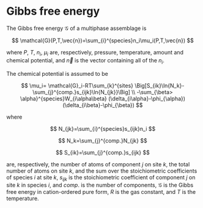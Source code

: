 # Gibbs free energy

The Gibbs free energy $\mathcal{G}$ of a multiphase assemblage is

$$
\mathcal{G}(P,T,\vec{n})=\sum_{i}^{species}n_i\mu_i(P,T,\vec{n})
$$

where $P$, $T$, $n_i$, $\mu_i$ are, respectively, pressure, temperature, amount and chemical potential, and $\vec{n}$ is the vector containing all of the $n_i$.

The chemical potential is assumed to be

$$
\mu_i=
\mathcal{G}_i-RT\sum_{k}^{sites}
\Big[S_{ik}\ln{N_k}-\sum_{j}^{comp.}s_{ijk}\ln{N_{jk}}\Big] \\
-\sum_{\beta> \alpha}^{species}W_{i\alpha\beta}
(\delta_{i\alpha}-\phi_{\alpha})
(\delta_{i\beta}-\phi_{\beta})
$$

where

$$
N_{jk}=\sum_{i}^{species}s_{ijk}n_i
$$

$$
N_k=\sum_{j}^{comp.}N_{jk}
$$

$$
S_{ik}=\sum_{j}^{comp.}s_{ijk}
$$



are, respectively, the number of atoms of component $j$ on site $k$, the total number of atoms on site $k$, and the sum over the stoichiometric coefficients of species $i$ at site $k$, $s_{ijk}$ is the stoichiometric coefficient of component $j$ on site $k$ in species $i$, and $comp.$ is the number of components, $\mathcal{G}$ is the Gibbs free energy in cation-ordered pure form, $R$ is the gas constant, and $T$ is the temperature.


